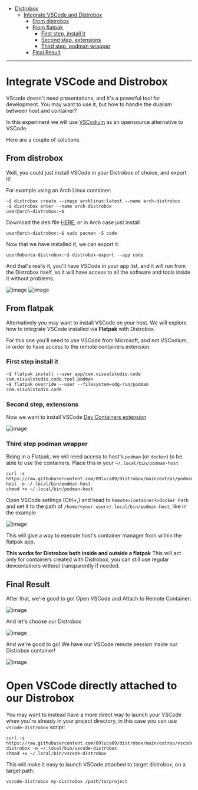 - [Distrobox](../README.md)
  - [Integrate VSCode and Distrobox](#integrate-vscode-and-distrobox)
    - [From distrobox](#from-distrobox)
    - [From flatpak](#from-flatpak)
      - [First step, install it](#first-step-install-it)
      - [Second step, extensions](#second-step-extensions)
      - [Third step, podman wrapper](#third-step-podman-wrapper)
    - [Final Result](#final-result)

---

# Integrate VSCode and Distrobox

VScode doesn't need presentations, and it's a powerful tool for development.
You may want to use it, but how to handle the dualism between host and container?

In this experiment we will use [VSCodium](https://vscodium.com/) as an opensource
alternative to VSCode.

Here are a couple of solutions.

## From distrobox

Well, you could just install VSCode in your Distrobox of choice, and export it!

For example using an Arch Linux container:

```shell
~$ distrobox create --image archlinux:latest --name arch-distrobox
~$ distrobox enter --name arch-distrobox
user@arch-distrobox:~$
```

Download the deb file
[HERE](https://github.com/VSCodium/vscodium/releases), or in Arch case just install

```shell
user@arch-distrobox:~$ sudo pacman -S code
```

Now that we have installed it, we can export it:

```shell
user@ubuntu-distrobox:~$ distrobox-export --app code
```

And that's really it, you'll have VSCode in your app list, and it will run from
the Distrobox itself, so it will have access to all the software and tools inside
it without problems.

![image](https://user-images.githubusercontent.com/598882/149206335-1a2d0edd-8b2f-437d-aae0-44b9723d2c30.png)
![image](https://user-images.githubusercontent.com/598882/149206414-56bdbc5a-3728-45ef-8dd4-2e168a0d7ccc.png)

## From flatpak

Alternatively you may want to install VSCode on your host. We will explore how
to integrate VSCode installed via **Flatpak** with Distrobox.

For this one you'll need to use VSCode from Microsoft, and not VSCodium, in order
to have access to the remote containers extension.

### First step install it

```shell
~$ flatpak install --user app/com.visualstudio.code com.visualstudio.code.tool.podman
~$ flatpak override --user --filesystem=xdg-run/podman com.visualstudio.code
```

### Second step, extensions

Now we want to install VSCode [Dev Containers extension](https://marketplace.visualstudio.com/items?itemName=ms-vscode-remote.remote-containers)

![image](https://user-images.githubusercontent.com/598882/149207447-76a82e91-dd3f-43fa-8c52-9c2e85ae8fee.png)

### Third step podman wrapper

Being in a Flatpak, we will need access to host's `podman` (or `docker`) to be
able to use the containers. Place this in your `~/.local/bin/podman-host`

```shell
curl -s https://raw.githubusercontent.com/89luca89/distrobox/main/extras/podman-host -o ~/.local/bin/podman-host
chmod +x ~/.local/bin/podman-host
```

Open VSCode settings (Ctrl+,) and head to `Remote>Containers>Docker Path` and
set it to the path of `/home/<your-user>/.local/bin/podman-host`, like in the example

![image](https://user-images.githubusercontent.com/598882/149208525-5ad630c9-fcbc-4ee6-9d77-e50d2c782a56.png)

This will give a way to execute host's container manager from within the
flatpak app.

**This works for Distrobox both inside and outside a flatpak**
This will act only for containers created with Distrobox, you can still use regular devcontainers
without transparently if needed.

## Final Result

After that, we're good to go! Open VSCode and Attach to Remote Container:

![image](https://user-images.githubusercontent.com/598882/149210561-2f1839ae-9a57-42fc-a122-21652588e327.png)

And let's choose our Distrobox

![image](https://user-images.githubusercontent.com/598882/149210690-8bcb9a0d-1dc5-4937-9494-8c6aa6b26fd5.png)

And we're good to go! We have our VSCode remote session inside our Distrobox container!

![image](https://user-images.githubusercontent.com/598882/149210881-749a8146-c69d-4382-bbef-91e4b477b7ba.png)

# Open VSCode directly attached to our Distrobox

You may want to instead have a more direct way to launch your VSCode when you're already in your project directory,
in this case you can use `vscode-distrobox` script:

```shell
curl -s https://raw.githubusercontent.com/89luca89/distrobox/main/extras/vscode-distrobox -o ~/.local/bin/vscode-distrobox
chmod +x ~/.local/bin/vscode-distrobox
```

This will make it easy to launch VSCode attached to target distrobox, on a target path:

`vscode-distrobox my-distrobox /path/to/project`

